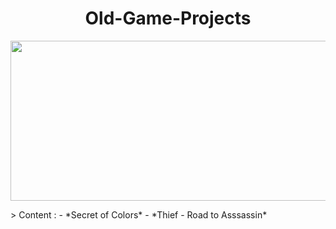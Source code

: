 <div align="center"><h1> Old-Game-Projects</h1></div>
<p align="center">
  <img width="512" height="256" src="https://img.itch.zone/aW1hZ2UvMTYxMDY0LzczOTg3MC5wbmc=/original/Z0dsIk.png">
</p>
> Content : 
- *Secret of Colors*
- *Thief - Road to Asssassin*
